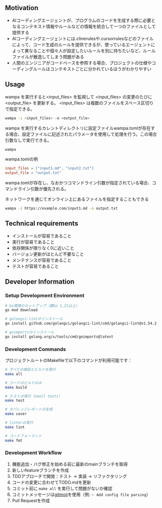 ## Motivation

- AIコーディングエージェントが、プログラムのコードを生成する際に必要となるコンテキスト情報やルールなどの情報を統合して一つのファイルとして提供する
- AIコーディングエージェントには.clinerulesや.cursorrulesなどのファイルによって、コード生成のルールを提供できるが、使っているエージェントによって異なることや個々人が設定したいルールを別に持ちたいなど、ルールファイルが散逸してしまう問題がある
- 人間のエンジニアがコードベースを参照する場合、プロジェクトの仕様やコーディングルールはコンテキストごとに分かれているほうがわかりやすい

## Usage

wampa を実行すると<input_files> を監視して <input_files> の変更のたびに <output_file> を更新する。 <input_files> は複数のファイルをスペース区切りで指定できる。

```bash
wampa -i <input_files> -o <output_file>
```
wampa を実行するカレントディレクトリに設定ファイルwampa.tomlが存在する場合、設定ファイルに記述されたパラメータを使用して処理を行う。この場合引数なしで実行できる。

```bash
wampa
```

wampa.tomlの例
```toml
input_files = ["input1.md", "input2.txt"]
output_file = "output.txt"
```

wampa.tomlが存在し、なおかつコマンドライン引数が指定されている場合、コマンドライン引数が優先される。

ネットワークを通じてオンライン上にあるファイルを指定することもできる

```bash
wampa -i https://example.com/input1.md -o output.txt
```

## Technical requirements

- インストールが容易であること
- 実行が容易であること
- 依存関係が限りなく0に近いこと
- バージョン更新がほとんど不要なこと
- メンテナンスが容易であること
- テストが容易であること

## Developer Information

### Setup Development Environment

```bash
# Go環境のセットアップ（要Go 1.21以上）
go mod download

# golangci-lintのインストール
go install github.com/golangci/golangci-lint/cmd/golangci-lint@v1.54.2

# goimportsのインストール
go install golang.org/x/tools/cmd/goimports@latest
```

### Development Commands

プロジェクトルートのMakefileで以下のコマンドが利用可能です：

```bash
# すべての検証とビルドを実行
make all

# コードのビルドのみ
make build

# テストの実行（small tests）
make test

# カバレッジレポートの生成
make cover

# linterの実行
make lint

# コードフォーマット
make fmt
```

### Development Workflow

1. 機能追加・バグ修正を始める前に最新のmainブランチを取得
2. 新しいfeatureブランチを作成
3. TDDアプローチで開発：テスト → 実装 → リファクタリング
4. コードの変更に合わせてTODO.mdを更新
5. コミット前に `make all` を実行して問題がないか確認
6. コミットメッセージは[gitmoji](https://gitmoji.dev/)を使用（例: `✨ Add config file parsing`）
7. Pull Requestを作成